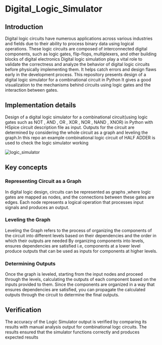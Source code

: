 # Digital_Logic_Simulator

## Introduction

Digital logic circuits have numerous applications across various industries and fields due to their ability to process binary data using logical operations.
These logic circuits are composed of interconnected digital components, such as logic gates, flip-flops, multiplexers, and other building blocks of digital electronics
Digital logic simulation play a vital role to validate the correctness and analyze the behavior of digital logic circuits before physically implementing them.
It helps catch errors and design flaws early in the development process.
This repository presents design of a digital logic simulator for a combinational circuit in Python 
It gives a good visualization to the mechanisms behind circuits using logic gates and the interaction between gates.

## Implementation details
Design of a digital logic simulator for a combinational circuit(using logic gates such as NOT , AND , OR , XOR , NOR , NAND , XNOR) in Python with HSpice circuit description file as input.
Outputs for the circuit are determined by considering the whole circuit as a graph and leveling the graph.In this repo an example combinational logic circuit of HALF ADDER is used to check the logic simulator working

![logic_simulator](https://github.com/Pavanija/Digital_logic_simulator/assets/140067158/09c9e826-1bc9-4108-94ce-d56f33ec0549)
## Key concepts 
### Representing Circuit as a Graph
In digital logic design, circuits can be represented as graphs ,where logic gates are mapped as nodes, and the connections between these gates are edges. 
Each node represents a logical operation  that processes input signals and produces an output.
### Leveling the Graph
Leveling the Graph refers to the process of organizing the components of the circuit into different levels based on their dependencies and the order in which their outputs are needed
By organizing components into levels,  ensures dependencies are satisfied i.e, components at a lower level produce outputs that can be used as inputs for components at higher levels.
### Determining Outputs
Once the graph is leveled, starting from the input nodes and proceed through the levels, calculating the outputs of each component based on the inputs provided to them. 
Since the components are organized in a way that ensures dependencies are satisfied, you can propagate the calculated outputs through the circuit to determine the final outputs.

## Verification
The accuracy of the  Logic Simulator output is verified by comparing its results with manual analysis output for combinational logc circuits. 
The results ensured that the simulator functions correctly and produces expected results





 
